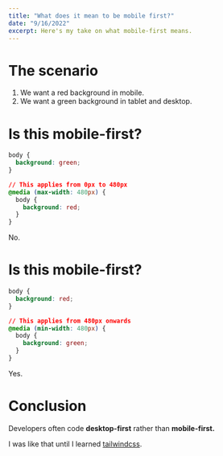 ```yaml
---
title: "What does it mean to be mobile first?"
date: "9/16/2022"
excerpt: Here's my take on what mobile-first means.
---
```


# The scenario

1. We want a red background in mobile.
2. We want a green background in tablet and desktop.

# Is this mobile-first?

```css
body {
  background: green;
}

// This applies from 0px to 480px
@media (max-width: 480px) {
  body {
    background: red;
  }
}
```

No.

# Is this mobile-first?

```css
body {
  background: red;
}

// This applies from 480px onwards
@media (min-width: 480px) {
  body {
    background: green;
  }
}
```

Yes.

# Conclusion

Developers often code **desktop-first** rather than **mobile-first.**

I was like that until I learned [tailwindcss](https://tailwindcss.com/).
